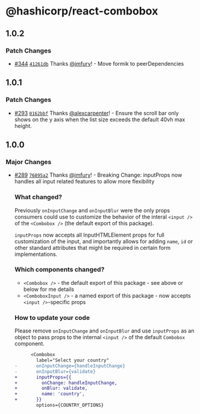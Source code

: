# @hashicorp/react-combobox

## 1.0.2

### Patch Changes

- [#344](https://github.com/hashicorp/react-components/pull/344) [`41261db`](https://github.com/hashicorp/react-components/commit/41261dbf5a438bb9ce8d6b74f3985f1598b4c46f) Thanks [@jmfury](https://github.com/jmfury)! - Move formik to peerDependencies

## 1.0.1

### Patch Changes

- [#293](https://github.com/hashicorp/react-components/pull/293) [`0162bbf`](https://github.com/hashicorp/react-components/commit/0162bbf6ceccab1962c6e6e5947856d2ea8d5739) Thanks [@alexcarpenter](https://github.com/alexcarpenter)! - Ensure the scroll bar only shows on the y axis when the list size exceeds the default 40vh max height.

## 1.0.0

### Major Changes

- [#289](https://github.com/hashicorp/react-components/pull/289) [`76895a2`](https://github.com/hashicorp/react-components/commit/76895a24d56ddacba06a331d9c5a1ac146cdaf6f) Thanks [@jmfury](https://github.com/jmfury)! - Breaking Change: inputProps now handles all input related features to allow more flexibility

  ### What changed?

  Previously `onInputChange` and `onInputBlur` were the only props consumers could use to customize the behavior of the interal `<input />` of the `<Combobox />` (the default export of this package).

  `inputProps` now accepts all InputHTMLElement props for full customization of the input, and importantly allows for adding `name`, `id` or other standard attributes that might be required in certain form implementations.

  ### Which components changed?

  - `<Combobox />` - the default export of this package - see above or below for me details
  - `<ComboboxInput />` - a named export of this package - now accepts `<input />`-specific props

  ### How to update your code

  Please remove `onInputChange` and `onInputBlur` and use `inputProps` as an object to pass props to the internal `<input />` of the default `Combobox` component.

  ```diff
        <Combobox
          label="Select your country"
  -       onInputChange={handleInputChange}
  -       onInputBlur={validate}
  +       inputProps={{
  +         onChange: handleInputChange,
  +         onBlur: validate,
  +         name: 'country',
  +       }}
          options={COUNTRY_OPTIONS}
  ```
